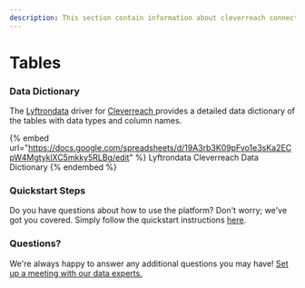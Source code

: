 ```yaml
---
description: This section contain information about cleverreach connector tables information
---
```


# Tables

### Data Dictionary

The [Lyftrondata](https://www.lyftrondata.com/) driver for [Cleverreach](https://www.lyftrondata.com/integration/marketing-analytics/cleverreach//)[ ](https://www.lyftrondata.com/integration/cleverreach/)provides a detailed data dictionary of the tables with data types and column names.

{% embed url="https://docs.google.com/spreadsheets/d/19A3rb3K09pFvo1e3sKa2ECpW4MgtyklXC5mkky5RLBg/edit" %}
Lyftrondata Cleverreach Data Dictionary
{% endembed %}

### Quickstart Steps

Do you have questions about how to use the platform? Don't worry; we've got you covered. Simply follow the quickstart instructions [here](../README.md).

### Questions? <a href="#questions" id="questions"></a>

We're always happy to answer any additional questions you may have! [Set up a meeting with our data experts.](https://www.lyftrondata.com/book-a-meeting/)

